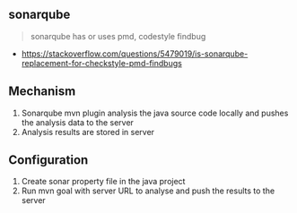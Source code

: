 ## sonarqube
> sonarqube has or uses pmd, codestyle findbug 
* https://stackoverflow.com/questions/5479019/is-sonarqube-replacement-for-checkstyle-pmd-findbugs
## Mechanism
1. Sonarqube mvn plugin analysis the java source code locally and pushes the analysis data to the server
1. Analysis results are stored in server
## Configuration 
1. Create sonar property file in the java project
1. Run mvn goal with server URL to analyse and push the results to the server
